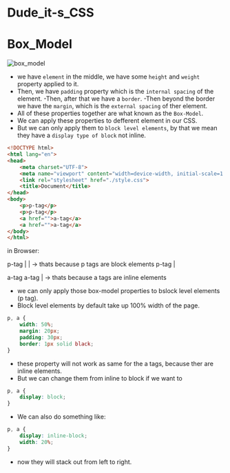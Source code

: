 # Dude_it-s_CSS

# Box_Model

![box_model](https://github.com/Utsav1256/Dude_it-s_CSS/assets/94625893/caf88dcf-6d88-4585-8749-a0c67bb9a373)

- we have `element` in the middle, we have some `height` and `weight` property applied to it.
- Then, we have `padding` property which is the `internal spacing` of the element.
-Then, after that we have a `border`.
-Then beyond the border we have the `margin`, which is the `external spacing` of ther element.
- All of these properties together are what known as the `Box-Model`.
- We can apply these properties to defferent element in our CSS.
- But we can only apply them to `block level elements`, by that we mean they have a `display type of block` not inline.

```html
<!DOCTYPE html>
<html lang="en">
<head>
    <meta charset="UTF-8">
    <meta name="viewport" content="width=device-width, initial-scale=1.0">
    <link rel="stylesheet" href="./style.css">
    <title>Document</title>
</head>
<body>
    <p>p-tag</p>
    <p>p-tag</p>
    <a href="">a-tag</a>
    <a href="">a-tag</a>
</body>
</html>
```

in Browser:

p-tag     |
          | -> thats because p tags are block elements
p-tag     |

a-tag a-tag | -> thats because a tags are inline elements


- we can only apply those box-model properties to bslock level elements (p tag).
- Block level elements by default take up 100% width of the page.

```css
p, a {
    width: 50%;
    margin: 20px;
    padding: 30px;
    border: 1px solid black;
}
```
- these property will not work as same for the a tags, because ther are inline elements.
- But we can change them from inline to block if we want to
```css
p, a {
    display: block;
}
```
- We can also do something like:
```css
p, a {
    display: inline-block;
    width: 20%;
}
```
- now they will stack out from left to right.
